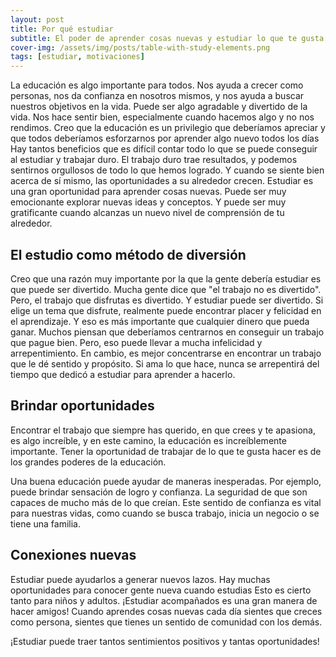 ```yaml
---
layout: post
title: Por qué estudiar
subtitle: El poder de aprender cosas nuevas y estudiar lo que te gusta
cover-img: /assets/img/posts/table-with-study-elements.png
tags: [estudiar, motivaciones]
---
```


La educación es algo importante para todos. Nos ayuda a crecer como personas, nos da confianza en nosotros mismos, y nos ayuda a buscar nuestros objetivos en la vida. Puede ser algo agradable y divertido de la vida. Nos hace sentir bien, especialmente cuando hacemos algo y no nos rendimos.
Creo que la educación es un privilegio que deberíamos apreciar y que todos deberíamos esforzarnos por aprender algo nuevo todos los días
Hay tantos beneficios que es difícil contar todo lo que se puede conseguir al estudiar y trabajar duro. El trabajo duro trae resultados, y podemos sentirnos orgullosos de todo lo que hemos logrado. Y cuando se siente bien acerca de sí mismo, las oportunidades a su alrededor crecen.
Estudiar es una gran oportunidad para aprender cosas nuevas. Puede ser muy emocionante explorar nuevas ideas y conceptos. Y puede ser muy gratificante cuando alcanzas un nuevo nivel de comprensión de tu alrededor.

## El estudio como método de diversión 

Creo que una razón muy importante por la que la gente debería estudiar es que puede ser divertido. Mucha gente dice que "el trabajo no es divertido". Pero, el trabajo que disfrutas es divertido. Y estudiar puede ser divertido. Si elige un tema que disfrute, realmente puede encontrar placer y felicidad en el aprendizaje. Y eso es más importante que cualquier dinero que pueda ganar.
Muchos piensan que deberíamos centrarnos en conseguir un trabajo que pague bien. Pero, eso puede llevar a mucha infelicidad y arrepentimiento.
En cambio, es mejor concentrarse en encontrar un trabajo que le dé sentido y propósito. Si ama lo que hace, nunca se arrepentirá del tiempo que dedicó a estudiar para aprender a hacerlo.

## Brindar oportunidades 

Encontrar el trabajo que siempre has querido, en que crees y te apasiona, es algo increíble, y en este camino, la educación es increíblemente importante. 
Tener la oportunidad de trabajar de lo que te gusta hacer es de los grandes poderes de la educación.

Una buena educación puede ayudar de maneras inesperadas. Por ejemplo, puede brindar sensación de logro y confianza. La seguridad de que son capaces de mucho más de lo que creían. Este sentido de confianza es vital para nuestras vidas, como cuando se busca trabajo, inicia un negocio o se tiene una familia.

## Conexiones nuevas

Estudiar puede ayudarlos a generar nuevos lazos. Hay muchas oportunidades para conocer gente nueva cuando estudias Esto es cierto tanto para niños y adultos. ¡Estudiar acompañados es una gran manera de hacer amigos!
Cuando aprendes cosas nuevas cada día sientes que creces como persona, sientes que tienes un sentido de comunidad con los demás.

¡Estudiar puede traer tantos sentimientos positivos y tantas oportunidades!

